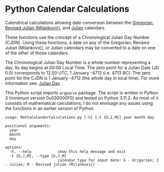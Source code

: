 # Python Calendar Calculations
Calendrical calculations allowing date conversion between the [Gregorian](https://en.wikipedia.org/wiki/Gregorian_calendar), [Revised Julian \(Milanković\)](https://en.wikipedia.org/wiki/Revised_Julian_calendar), and [Julian](https://en.wikipedia.org/wiki/Julian_calendar) calendars.

These functions use the concept of a Chronological Julian Day Number \(CJDN\). Using these functions, a date on any of the Gregorian, Revised Julian (Milanković), or Julian calendars may be converted to a date on one of the other of those calendars.

The Chronological Julian Day Number is a whole number representing a day.
 Its day begins at 00:00 Local Time. The zero point for a Julian Date \(JD 0.0\) corresponds to 12.00 UTC, 1 January -4712 \(i.e. 4713&nbsp;BC\). The zero point for the CJDN is 1 January -4712 \(the whole day in local time\). For more information see: [Julian Day](http://aa.quae.nl/en/reken/juliaansedag.html) .

This Python script imports `argparse` package. The script is written in Python 3 \(minimum version 0x030000F0\) and tested on Python 3.11.2. As most of it consists of mathematical calculations, I do not envisage any issues using the functions in an earlier version of Python.

```
usage: MattaCalendarCalculations.py [-h] [-t {G,J,M}] year month day

positional arguments:
  year
  month
  day

options:
  -h, --help            show this help message and exit
  -t {G,J,M}, --type {G,J,M}
                        calendar type for input date: G - Grigorian; J - Julian; M - Revised julian (Milanković)
```
